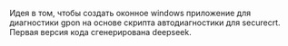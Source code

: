 Идея в том, чтобы создать оконное windows приложение для диагностики gpon на основе скрипта автодиагностики для securecrt. 
Первая версия кода сгенерирована deepseek.
